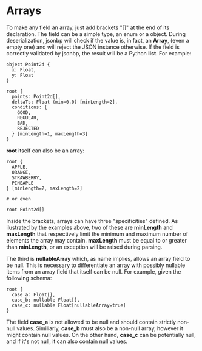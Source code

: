 # Arrays

To make any field an array, just add brackets "[]" at the end of its
declaration. The field can be a simple type, an enum or a object.
During deserialization, jsonbp will check if the value is, in fact, an **Array**,
(even a empty one) and will reject the JSON instance otherwise. If the field is
correctly validated by jsonbp, the result will be a Python **list**.
For example:

```
object Point2d {
  x: Float,
  y: Float
}

root {
  points: Point2d[],
  deltaTs: Float (min=0.0) [minLength=2],
  conditions: {
    GOOD,
    REGULAR,
    BAD,
    REJECTED
  } [minLength=1, maxLength=3]
}
```

**root** itself can also be an array:

```
root {
  APPLE,
  ORANGE,
  STRAWBERRY,
  PINEAPLE
} [minLength=2, maxLength=2]

# or even

root Point2d[]
```

Inside the brackets, arrays can have three "specificities" defined. As ilustrated by the
examples above, two of these are **minLength** and **maxLength** that respectively limit the
minimum and maximum number of elements the array may contain. **maxLength** must
be equal to or greater than **minLength**, or an exception will be raised during parsing.

The third is **nullableArray** which, as name implies, allows an array field to be
null. This is necessary to differentiate an array with possibly nullable items from
an array field that itself can be null. For example, given the following schema:

```
root {
  case_a: Float[],
  case_b: nullable Float[],
  case_c: nullable Float[nullableArray=true]
}
```

The field **case_a** is not allowed to be null and should contain strictly non-null
values. Similiarly, **case_b** must also be a non-null array, however it might contain
null values. On the other hand, **case_c** can be potentially null, and if it's not null, it
can also contain null values.

